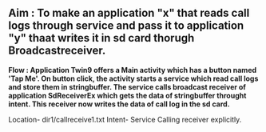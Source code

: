 ## Aim : To make an application "x" that reads call logs through service and pass it to  application "y" thaat writes it in sd card thorugh Broadcastreceiver.
__Flow : Application Twin9 offers a Main activity which has a button named 'Tap Me'. On button click, the activity starts a service which read call logs and store them in stringbuffer. The service calls broadcast receiver of application SdReceiverEx which gets the data of stringbuffer throught intent. This receiver now writes the data of call log in the sd card.__

Location- dir1/callreceive1.txt
Intent- Service Calling receiver explicitly.
